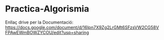 # Practica-Algorismia

Enllaç drive per la Documentació: https://docs.google.com/document/d/16lpn7X9Zg2LrGMt6SFzsVW2CG58VFPAwEWmBOWZYCOU/edit?usp=sharing
